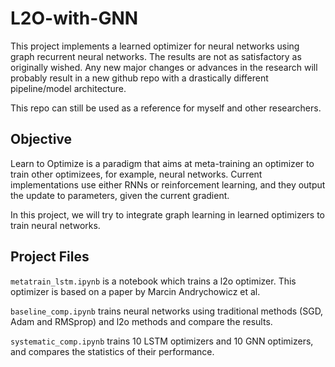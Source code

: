 # L2O-with-GNN
This project implements a learned optimizer for neural networks using graph recurrent neural networks. The results are not as satisfactory as originally wished. Any new major changes or advances in the research will probably result in a new github repo with a drastically different pipeline/model architecture.

This repo can still be used as a reference for myself and other researchers.

## Objective
Learn to Optimize is a paradigm that aims at meta-training an optimizer to train other optimizees, for example, neural networks. Current implementations use either RNNs or reinforcement learning, and they output the update to parameters, given the current gradient.

In this project, we will try to integrate graph learning in learned optimizers to train neural networks.

## Project Files

`metatrain_lstm.ipynb` is a notebook which trains a l2o optimizer. This optimizer is based on a paper by Marcin Andrychowicz et al.

`baseline_comp.ipynb` trains neural networks using traditional methods (SGD, Adam and RMSprop) and l2o methods and compare the results.

`systematic_comp.ipynb` trains 10 LSTM optimizers and 10 GNN optimizers, and compares the statistics of their performance.
